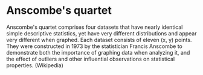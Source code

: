 # Anscombe's quartet

Anscombe's quartet comprises four datasets that have nearly identical simple descriptive statistics, yet have very different distributions and appear very different when graphed. Each dataset consists of eleven (x, y) points. They were constructed in 1973 by the statistician Francis Anscombe to demonstrate both the importance of graphing data when analyzing it, and the effect of outliers and other influential observations on statistical properties. (Wikipedia)
